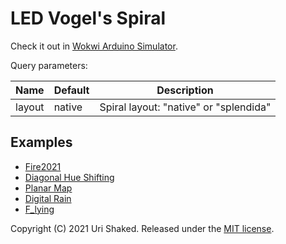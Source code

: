# LED Vogel's Spiral

Check it out in [Wokwi Arduino Simulator](https://wokwi.com/arduino/projects/287434389653029384).

Query parameters:

| Name   | Default | Description                            |
| ------ | ------- | -------------------------------------- |
| layout | native  | Spiral layout: "native" or "splendida" |

## Examples

* [Fire2021](https://wokwi.com/arduino/projects/288876475233337869)
* [Diagonal Hue Shifting](https://wokwi.com/arduino/projects/288883962976141836)
* [Planar Map](https://wokwi.com/arduino/projects/288883198098670092)
* [Digital Rain](https://wokwi.com/arduino/projects/288948170884383245)
* [F_lying](https://wokwi.com/arduino/projects/288942885508743692)

Copyright (C) 2021 Uri Shaked. Released under the [MIT license](LICENSE).
